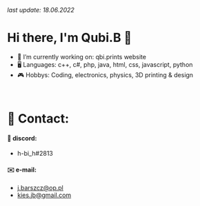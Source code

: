 *last update: 18.06.2022*
# Hi there, I'm Qubi.B 👋
  - 🔭 I’m currently working on: qbi.prints website
  - 🖥️ Languages: c++, c#, php, java, html, css, javascript, python
  - 🎮 Hobbys: Coding, electronics, physics, 3D printing & design
  <br>

# 📱 Contact:
#### 💬 discord:
- h-bi_h#2813
#### ✉️ e-mail:
- j.barszcz@op.pl
- kies.jb@gmail.com
